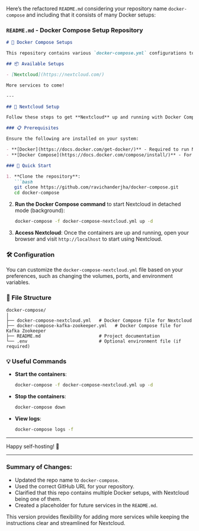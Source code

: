 Here’s the refactored `README.md` considering your repository name `docker-compose` and including that it consists of many Docker setups:

### `README.md` - Docker Compose Setup Repository

```markdown
# 🐳 Docker Compose Setups

This repository contains various `docker-compose.yml` configurations to quickly spin up different applications and services using Docker Compose. Below are the setup instructions for **Nextcloud**, a popular self-hosted file sync and share server.

## 📦 Available Setups

- [Nextcloud](https://nextcloud.com/)

More services to come!

---

## 🚀 Nextcloud Setup

Follow these steps to get **Nextcloud** up and running with Docker Compose.

### 📋 Prerequisites

Ensure the following are installed on your system:

- **[Docker](https://docs.docker.com/get-docker/)** - Required to run Nextcloud inside a container.
- **[Docker Compose](https://docs.docker.com/compose/install/)** - For orchestrating multi-container Docker applications.

### 🚀 Quick Start

1. **Clone the repository**:
   ```bash
   git clone https://github.com/ravichanderjha/docker-compose.git
   cd docker-compose
   ```

2. **Run the Docker Compose command** to start Nextcloud in detached mode (background):
   ```bash
   docker-compose -f docker-compose-nextcloud.yml up -d
   ```

3. **Access Nextcloud**: 
   Once the containers are up and running, open your browser and visit `http://localhost` to start using Nextcloud.

### 🛠 Configuration

You can customize the `docker-compose-nextcloud.yml` file based on your preferences, such as changing the volumes, ports, and environment variables.

### 🧰 File Structure

```
docker-compose/
│
├── docker-compose-nextcloud.yml   # Docker Compose file for Nextcloud
├── docker-compose-kafka-zookeeper.yml   # Docker Compose file for Kafka Zookeeper
├── README.md                      # Project documentation
└── .env                           # Optional environment file (if required)
```

### 💡 Useful Commands

- **Start the containers**:
   ```bash
   docker-compose -f docker-compose-nextcloud.yml up -d
   ```

- **Stop the containers**:
   ```bash
   docker-compose down
   ```

- **View logs**:
   ```bash
   docker-compose logs -f
   ```

---

Happy self-hosting! 🎉

---

### Summary of Changes:
- Updated the repo name to `docker-compose`.
- Used the correct GitHub URL for your repository.
- Clarified that this repo contains multiple Docker setups, with Nextcloud being one of them.
- Created a placeholder for future services in the `README.md`.
  
This version provides flexibility for adding more services while keeping the instructions clear and streamlined for Nextcloud.